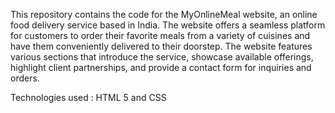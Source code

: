 This repository contains the code for the MyOnlineMeal website, an online food delivery service based in India. The website offers a seamless platform for customers to order their favorite meals from a variety of cuisines and have them conveniently delivered to their doorstep. The website features various sections that introduce the service, showcase available offerings, highlight client partnerships, and provide a contact form for inquiries and orders.
 
Technologies used : HTML 5 and CSS
